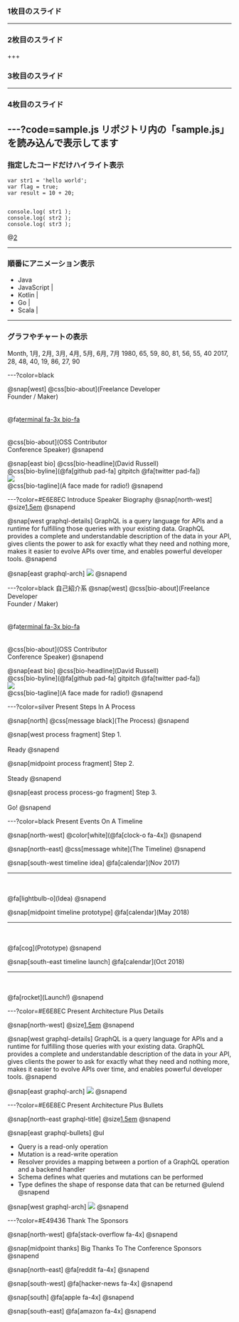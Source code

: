 ### 1枚目のスライド


---


### 2枚目のスライド


+++


### 3枚目のスライド


---


### 4枚目のスライド

---?code=sample.js
リポジトリ内の「sample.js」を読み込んで表示してます
---

### 指定したコードだけハイライト表示


```
var str1 = 'hello world';
var flag = true;
var result = 10 + 20;


console.log( str1 );
console.log( str2 );
console.log( str3 );
```
@[2](flagに「true」を代入)


---


### 順番にアニメーション表示


- Java
- JavaScript |
- Kotlin |
- Go |
- Scala |


---


### グラフやチャートの表示


<canvas data-chart="radar">


Month, 1月, 2月, 3月, 4月, 5月, 6月, 7月
1980, 65, 59, 80, 81, 56, 55, 40
2017, 28, 48, 40, 19, 86, 27, 90


</canvas>

---?color=black

@snap[west]
@css[bio-about](Freelance Developer<br>Founder / Maker)
<br><br><br>
@fa[terminal fa-3x bio-fa](geek)
<br><br><br>
@css[bio-about](OSS Contributor<br>Conference Speaker)
@snapend

@snap[east bio]
@css[bio-headline](David Russell)
<br>
@css[bio-byline](@fa[github pad-fa] gitpitch @fa[twitter pad-fa])
<br>
![](assets/img/ram.jpg)
<br>
@css[bio-tagline](A face made for radio!)
@snapend

---?color=#E6E8EC
Introduce Speaker Biography
@snap[north-west]
@size[1.5em](GraphQL)
@snapend

@snap[west graphql-details]
GraphQL is a query language for APIs and a runtime for fulfilling those queries with your existing data. GraphQL provides a complete and understandable description of the data in your API, gives clients the power to ask for exactly what they need and nothing more, makes it easier to evolve APIs over time, and enables powerful developer tools.
@snapend

@snap[east graphql-arch]
![](assets/images/graphql.png)
@snapend

---?color=black
自己紹介系
@snap[west]
@css[bio-about](Freelance Developer<br>Founder / Maker)
<br><br><br>
@fa[terminal fa-3x bio-fa](geek)
<br><br><br>
@css[bio-about](OSS Contributor<br>Conference Speaker)
@snapend

@snap[east bio]
@css[bio-headline](David Russell)
<br>
@css[bio-byline](@fa[github pad-fa] gitpitch @fa[twitter pad-fa])
<br>
![](assets/img/ram.jpg)
<br>
@css[bio-tagline](A face made for radio!)
@snapend

---?color=silver
Present Steps In A Process

@snap[north]
@css[message black](The Process)
@snapend

@snap[west process fragment]
Step 1.
<br><br>
Ready
@snapend

@snap[midpoint process fragment]
Step 2.
<br><br>
Steady
@snapend

@snap[east process process-go fragment]
Step 3.
<br><br>
Go!
@snapend

---?color=black
Present Events On A Timeline

@snap[north-west]
@color[white](@fa[clock-o fa-4x])
@snapend

@snap[north-east]
@css[message white](The Timeline)
@snapend

@snap[south-west timeline idea]
@fa[calendar](Nov 2017)
<hr><br><br>
@fa[lightbulb-o](Idea)
@snapend

@snap[midpoint timeline prototype]
@fa[calendar](May 2018)
<hr><br><br>
@fa[cog](Prototype)
@snapend

@snap[south-east timeline launch]
@fa[calendar](Oct 2018)
<hr><br><br>
@fa[rocket](Launch!)
@snapend

---?color=#E6E8EC
Present Architecture Plus Details

@snap[north-west]
@size[1.5em](GraphQL)
@snapend

@snap[west graphql-details]
GraphQL is a query language for APIs and a runtime for fulfilling those queries with your existing data. GraphQL provides a complete and understandable description of the data in your API, gives clients the power to ask for exactly what they need and nothing more, makes it easier to evolve APIs over time, and enables powerful developer tools.
@snapend

@snap[east graphql-arch]
![](assets/images/graphql.png)
@snapend

---?color=#E6E8EC
Present Architecture Plus Bullets

@snap[north-east graphql-title]
@size[1.5em](GraphQL)
@snapend

@snap[east graphql-bullets]
@ul[](false)
- Query is a read-only operation
- Mutation is a read-write operation
- Resolver provides a mapping between a portion of a GraphQL operation and a backend handler
- Schema defines what queries and mutations can be performed
- Type defines the shape of response data that can be returned
@ulend
@snapend

@snap[west graphql-arch]
![](assets/images/graphql.png)
@snapend

---?color=#E49436
Thank The Sponsors

@snap[north-west]
@fa[stack-overflow fa-4x]
@snapend

@snap[midpoint thanks]
Big Thanks To The Conference Sponsors
@snapend

@snap[north-east]
@fa[reddit fa-4x]
@snapend

@snap[south-west]
@fa[hacker-news fa-4x]
@snapend

@snap[south]
@fa[apple fa-4x]
@snapend

@snap[south-east]
@fa[amazon fa-4x]
@snapend
